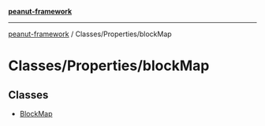 [**peanut-framework**](../../../README.md)

***

[peanut-framework](../../../modules.md) / Classes/Properties/blockMap

# Classes/Properties/blockMap

## Classes

- [BlockMap](classes/BlockMap.md)
